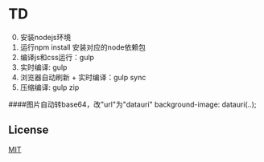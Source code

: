# TD

0. 安装nodejs环境
1. 运行npm install 安装对应的node依赖包
2. 编译js和css运行：gulp
3. 实时编译: gulp
5. 浏览器自动刷新 + 实时编译：gulp sync
4. 压缩编译: gulp zip

####图片自动转base64，改"url"为"datauri"
    background-image: datauri(..);

## License

[MIT](https://opensource.org/licenses/MIT)
